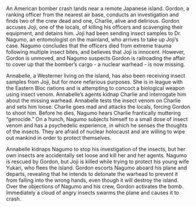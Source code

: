 <!-- Genocide (1968) -->

An American bomber crash lands near a remote Japanese island. Gordon, a ranking officer from the nearest air base, conducts an investigation and finds two of the crew dead and one, Charlie, alive and delirious. Gordon accuses Joji, one of the locals, of killing his officers and scavenging their equipment, and detains him. Joji had been sending insect samples to Dr. Nagumo, an entomologist on the mainland, who arrives to take up Joji’s case. Nagumo concludes that the officers died from extreme trauma following multiple insect bites, and believes that Joji is innocent. However, Gordon is unmoved, and Nagumo suspects Gordon is railroading the affair to cover up that the bomber’s cargo - a nuclear warhead - is now missing.

Annabelle, a Westerner living on the island, has also been receiving insect samples from Joji, but for more nefarious purposes. She is in league with the Eastern Bloc nations and is attempting to concoct a biological weapon using insect venom. Annabelle’s agents kidnap Charlie and interrogate him about the missing warhead. Annabelle tests the insect venom on Charlie and sets him loose. Charlie goes mad and attacks the locals, forcing Gordon to shoot him. Before he dies, Nagumo hears Charlie frantically muttering “genocide.” On a hunch, Nagumo subjects himself to a small dose of insect venom and has a psychedelic experience, in which he senses the thoughts of the insects. They are afraid of nuclear holocaust and are willing to wipe out mankind in order to protect themselves.

Annabelle kidnaps Nagumo to stop his investigation of the insects, but her own insects are accidentally set loose and kill her and her agents. Nagumo is rescued by Gordon, but Joji is killed while trying to protect his young wife Yukari, who flees the island. Gordon escorts Nagumo aboard his plane and departs, revealing that he intends to detonate the warhead to prevent it from falling into the wrong hands, even though it will destroy the island. Over the objections of Nagumo and his crew, Gordon activates the bomb. Immediately a cloud of angry insects swarms the plane and causes it to crash.